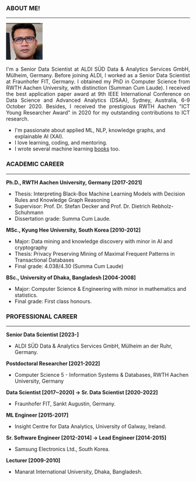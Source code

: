 ### ABOUT ME!
___
<img class="profile-picture" src="img/1664312512000.jpg" width="100">

<p style='text-align: justify;'> I'm a Senior Data Scientist at ALDI SÜD Data & Analytics Services GmbH, Mülheim, Germany. Before joining ALDI, I worked as a Senior Data Scientist at Fraunhofer FIT, Germany. I obtained my PhD in Computer Science from RWTH Aachen University, with distinction (Summan Cum Laude). I received the best application paper award at 9th IEEE International Conference on Data Science and Advanced Analytics (DSAA), Sydney, Australia, 6-9 October 2020. Besides, I received the prestigious RWTH Aachen "ICT Young Researcher Award" in 2020 for my outstanding contributions to ICT research.</p>

- I'm passionate about applied ML, NLP, knowledge graphs, and explainable AI (XAI). 
- I love learning, coding, and mentoring. 
- I wrote several machine learning [books](https://www.amazon.com/s?k=Md.+Rezaul+Karim&ref=nb_sb_noss) too.

### ACADEMIC CAREER
___
**Ph.D., RWTH Aachen University, Germany [2017-2021]**
- Thesis: Interpreting Black-Box Machine Learning Models with Decision Rules and Knowledge Graph Reasoning 
- Supervisor: Prof. Dr. Stefan Decker and Prof. Dr. Dietrich Rebholz-Schuhmann
- Dissertation grade: Summa Cum Laude.

**MSc., Kyung Hee University, South Korea [2010-2012]**
- Major: Data mining and knowledge discovery with minor in AI and cryptography
- Thesis: Privacy Preserving Mining of Maximal Frequent Patterns in Transactional Databases
- Final grade: 4.038/4.30 (Summa Cum Laude)

**BSc., University of Dhaka, Bangladesh [2004-2008]**
- Major: Computer Science & Engineering with minor in mathematics and statistics.
- Final grade: First class honours.

### PROFESSIONAL CAREER
___
**Senior Data Scientist [2023-]**
- ALDI SÜD Data & Analytics Services GmbH, Mülheim an der Ruhr, Germany. 

**Postdoctoral Researcher [2021-2022]**
- Computer Science 5 - Information Systems & Databases, RWTH Aachen University, Germany  

**Data Scientist [2017~2020] -> Sr. Data Scientist [2020-2022]**
- Fraunhofer FIT, Sankt Augustin, Germany. 

**ML Engineer [2015-2017]**
- Insight Centre for Data Analytics, University of Galway, Ireland. 

**Sr. Software Engineer [2012-2014] -> Lead Engineer [2014-2015]**
-  Samsung Electronics Ltd., South Korea.

**Lecturer [2009-2010]**
- Manarat International University, Dhaka, Bangladesh.
